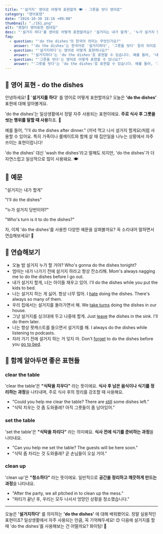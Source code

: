 ```yaml
---
title: "'설거지' 영어로 어떻게 표현할까 🍽️ - 그릇을 씻다 영어로"
category: "영어표현"
date: "2024-10-30 18:16 +09:00"
thumbnail: "./161.png"
alt: "괜찮다 영어표현 썸네일"
desc: "'설거지 하다'를 영어로 어떻게 표현할까요? '설거지는 내가 할게', '누가 설거지 당번이야?' 등을 영어로 표현하는 법을 배워봅시다! 다양한 예문을 통해서 연습하고 본인의 표현으로 만들어 보세요."
faq:
  - question: "'do the dishes'의 한국어 의미는 무엇인가요?"
    answer: "'do the dishes'는 한국어로 '설거지하다', '그릇을 씻다' 등의 의미로 해석됩니다."
  - question: "'설거지하다'는 영어로 어떻게 표현하나요?"
    answer: "'설거지하다'는 'do the dishes'로 표현할 수 있습니다. 예를 들어, '내가 오늘 설거지를 할게'는 'I'll do the dishes today'로 말할 수 있습니다."
  - question: "'그릇을 씻다'는 영어로 어떻게 표현할 수 있나요?"
    answer: "'그릇을 씻다'는 'do the dishes'로 표현할 수 있습니다. 예를 들어, '저녁 먹고 그릇을 씻어야 해'는 'I need to do the dishes after dinner'로 말할 수 있습니다."
---
```


## 🌟 영어 표현 - do the dishes

안녕하세요! 👋 '**설거지를 하다**' 를 영어로 어떻게 표현할까요? 오늘은 **'do the dishes'** 표현에 대해 알아볼게요.

'do the dishes'는 일상생활에서 정말 자주 사용되는 표현이에요. **주로 식사 후 그릇을 씻는 행위를 말할 때 사용**하죠. 🧼

예를 들어, "I'll do the dishes after dinner." (저녁 먹고 나서 설거지 할게요)처럼 사용할 수 있어요. 특히 가족이나 룸메이트와 함께 살 때 집안일을 나누는 상황에서 자주 쓰이는 표현이랍니다!

'do the dishes' 대신 'wash the dishes'라고 말해도 되지만, 'do the dishes'가 더 자연스럽고 일상적으로 많이 사용돼요. 🍽️

## 📖 예문

"설거지는 내가 할게"

"I'll do the dishes"

"누가 설거지 당번이야?"

"Who's turn is it to do the dishes?"

자, 이제 'do the dishes'를 사용한 다양한 예문을 살펴볼까요? 꼭 소리내어 말하면서 연습해보세요! 🚀

## 💬 연습해보기

<ul data-interactive-list>
  <li data-interactive-item>
    <span data-toggler>오늘 밤 설거지 누가 할 거야?</span>
    <span data-answer>Who's gonna do the dishes tonight?</span>
  </li>
  <li data-interactive-item>
    <span data-toggler>엄마는 내가 나가기 전에 설거지 하라고 항상 잔소리해.</span>
    <span data-answer>Mom's always nagging me to do the dishes before I go out.</span>
  </li>
  <li data-interactive-item>
    <span data-toggler>내가 설거지 할게, 너는 아이들 재우고 있어.</span>
    <span data-answer>I'll do the dishes while you put the kids to bed.</span>
  </li>
  <li data-interactive-item>
    <span data-toggler>나는 설거지 하는 게 싫어. 항상 너무 많아.</span>
    <span data-answer>I <a href="/blog/in-english/392.hate/">hate</a> doing the dishes. There's always so many of them.</span>
  </li>
  <li data-interactive-item>
    <span data-toggler>우리 집에서는 설거지를 돌아가면서 해.</span>
    <span data-answer>We <a href="/blog/in-english/163.take-turns/">take turns</a> doing the dishes in our house.</span>
  </li>
  <li data-interactive-item>
    <span data-toggler>그냥 설거지를 싱크대에 두고 나중에 할게.</span>
    <span data-answer>Just <a href="/blog/in-english/402.leave/">leave</a> the dishes in the sink. I'll do them later.</span>
  </li>
  <li data-interactive-item>
    <span data-toggler>나는 항상 팟캐스트를 들으면서 설거지를 해.</span>
    <span data-answer>I always do the dishes while listening to podcasts.</span>
  </li>
  <li data-interactive-item>
    <span data-toggler>자러 가기 전에 설거지 하는 거 잊지 마.</span>
    <span data-answer>Don't <a href="/blog/in-english/023.forget/">forget</a> to do the dishes before you <a href="/blog/in-english/240.go-to-bed/">go to bed</a>.</span>
  </li>
</ul>

## 🤝 함께 알아두면 좋은 표현들

### clear the table

'clear the table'은 **"식탁을 치우다"** 라는 뜻이에요. **식사 후 남은 음식이나 식기를 정리하는 과정**을 나타내며, 주로 식사 후의 정리를 강조할 때 사용해요.

- "Could you help me clear the table? There are [still](/blog/in-english/254.still/) some dishes left."
- "식탁 치우는 것 좀 도와줄래? 아직 그릇들이 좀 남아있어."

### set the table

'set the table'은 **"식탁을 차리다"** 라는 의미예요. **식사 전에 식기를 준비하는 과정**을 나타내요.

- "Can you help me set the table? The guests will be here soon."
- "식탁 좀 차리는 것 도와줄래? 곧 손님들이 오실 거야."

### clean up

'clean up'은 **"청소하다"** 라는 뜻이에요. 일반적으로 **공간을 정리하고 깨끗하게 만드는 과정**을 나타내요.

- "After the party, we all pitched in to clean up the mess."
- "파티가 끝난 후, 우리는 모두 나서서 엉망인 상황을 청소했습니다."

---

오늘은 **'설거지하다'** 를 의미하는 **'do the dishes'** 에 대해 배워봤어요. 정말 실용적인 표현이죠? 일상생활에서 자주 사용되는 만큼, 꼭 기억해두세요! 😊 다음에 설거지를 할 때 'do the dishes'를 사용해보는 건 어떨까요? 화이팅! 💪
